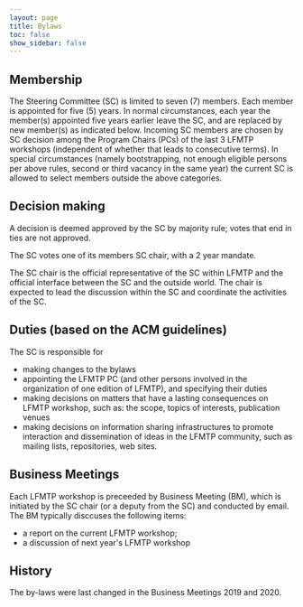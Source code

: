 ```yaml
---
layout: page
title: Bylaws
toc: false
show_sidebar: false
---
```


## Membership

The Steering Committee (SC) is limited to seven (7) members. Each member is
appointed for five (5) years.  In normal circumstances, each year the member(s)
appointed five years earlier leave the SC, and are replaced by new member(s) as
indicated below. Incoming SC members are chosen by SC decision among the
Program Chairs (PCs) of the last 3 LFMTP workshops (independent of whether that
leads to consecutive terms). In special circumstances (namely bootstrapping,
not enough eligible persons per above rules, second or third vacancy in the
same year) the current SC is allowed to select members outside the above
categories. 


## Decision making

A decision is deemed approved by the SC by majority rule; votes that end in ties are not approved.

The SC votes one of its members SC chair, with a 2 year mandate.

The SC chair is the official representative of the SC within LFMTP and the official interface between the SC and the outside world. The chair is expected to lead the discussion within the SC and coordinate the activities of the SC.

## Duties (based on the ACM guidelines)

The SC is responsible for

 * making changes to the bylaws
 * appointing the LFMTP PC (and other persons involved in the organization of one edition of LFMTP), and specifying their duties
 * making decisions on matters that have a lasting consequences on LFMTP workshop, such as: the scope, topics of interests, publication venues
 * making decisions on information sharing infrastructures to promote interaction and dissemination of ideas in the LFMTP community, such as mailing lists, repositories, web sites.

## Business Meetings

Each LFMTP workshop is preceeded by Business Meeting (BM), which is initiated
by the SC chair (or a deputy from the SC) and conducted by email. The BM
typically disccuses the following items:

 *  a report on the current LFMTP workshop;
 *  a discussion of next year's LFMTP workshop

## History

The by-laws were last changed in the Business Meetings 2019 and 2020.

